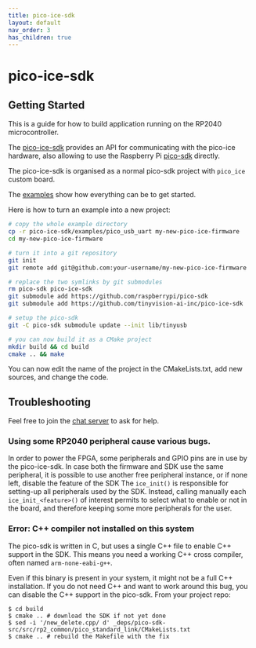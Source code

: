 ```yaml
---
title: pico-ice-sdk
layout: default
nav_order: 3
has_children: true
---
```


# pico-ice-sdk

## Getting Started

This is a guide for how to build application running on the RP2040 microcontroller.

The [pico-ice-sdk](https://github.com/tinyvision-ai-inc/pico-ice-sdk/) provides an API for communicating with the pico-ice hardware, also allowing to use the Raspberry Pi [pico-sdk](https://github.com/raspberrypi/pico-sdk/) directly.

The pico-ice-sdk is organised as a normal pico-sdk project with `pico_ice` custom board.

The [examples](https://github.com/tinyvision-ai-inc/pico-ice-sdk/blob/main/examples/) show how everything can be to get started.

Here is how to turn an example into a new project:

```bash
# copy the whole example directory
cp -r pico-ice-sdk/examples/pico_usb_uart my-new-pico-ice-firmware
cd my-new-pico-ice-firmware

# turn it into a git repository
git init
git remote add git@github.com:your-username/my-new-pico-ice-firmware

# replace the two symlinks by git submodules
rm pico-sdk pico-ice-sdk
git submodule add https://github.com/raspberrypi/pico-sdk
git submodule add https://github.com/tinyvision-ai-inc/pico-ice-sdk

# setup the pico-sdk
git -C pico-sdk submodule update --init lib/tinyusb

# you can now build it as a CMake project
mkdir build && cd build
cmake .. && make
```

You can now edit the name of the project in the CMakeLists.txt, add new sources, and change the code.

## Troubleshooting

Feel free to join the [chat server](https://discord.gg/sb2kwc66) to ask for help.

### Using some RP2040 peripheral cause various bugs.

In order to power the FPGA, some peripherals and GPIO pins are in use by the pico-ice-sdk.
In case both the firmware and SDK use the same peripheral, it is possible to use another free peripheral instance, or if none left, disable the feature of the SDK
The `ice_init()` is responsible for setting-up all peripherals used by the SDK.
Instead, calling manually each `ice_init_<feature>()` of interest permits to select what to enable or not in the board, and therefore keeping some more peripherals for the user.

### Error: C++ compiler not installed on this system

The pico-sdk is written in C, but uses a single C++ file to enable C++ support in the SDK.
This means you need a working C++ cross compiler, often named `arm-none-eabi-g++`.

Even if this binary is present in your system, it might not be a full C++ installation.
If you do not need C++ and want to work around this bug, you can disable the C++ support
in the pico-sdk. From your project repo:

```shell
$ cd build
$ cmake .. # download the SDK if not yet done
$ sed -i '/new_delete.cpp/ d' _deps/pico-sdk-src/src/rp2_common/pico_standard_link/CMakeLists.txt
$ cmake .. # rebuild the Makefile with the fix
```
